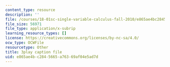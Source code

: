 ```yaml
---
content_type: resource
description: ''
file: /courses/18-01sc-single-variable-calculus-fall-2010/e865ae4bc2845665a76369af04e5ad7d_kCPVBl953eY.vtt
file_size: 56971
file_type: application/x-subrip
learning_resource_types: []
license: https://creativecommons.org/licenses/by-nc-sa/4.0/
ocw_type: OCWFile
resourcetype: Other
title: 3play caption file
uid: e865ae4b-c284-5665-a763-69af04e5ad7d
---
```

